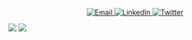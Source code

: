 <p align="center">
  <a href="mailto:johnatan.dias@gmail.com">
    <img alt="Email"
      src="https://img.shields.io/badge/-Gmail-c14438?style=for-the-badge&logo=Gmail&logoColor=white&link=mailto:johnatan.dias@gmail.com">
  </a>

  <a href="https://www.linkedin.com/in/johnatandias/">
    <img alt="LinkedIn"
      src="https://img.shields.io/badge/-LinkedIn-blue?style=for-the-badge&logo=Linkedin&logoColor=white">
  </a>

  <a href="https://twitter.com/johnatandias">
    <img alt="Twitter"
      src="https://img.shields.io/badge/-Twitter-1ca0f1?style=for-the-badge&labelColor=1ca0f1&logo=twitter&logoColor=white">
  </a>
</p>

![](https://github-readme-stats.vercel.app/api?username=johnatandias&show_icons=true&theme=chartreuse-dark)
![](https://github-readme-stats.vercel.app/api/top-langs/?username=johnatandias&layout=compact&theme=chartreuse-dark)
